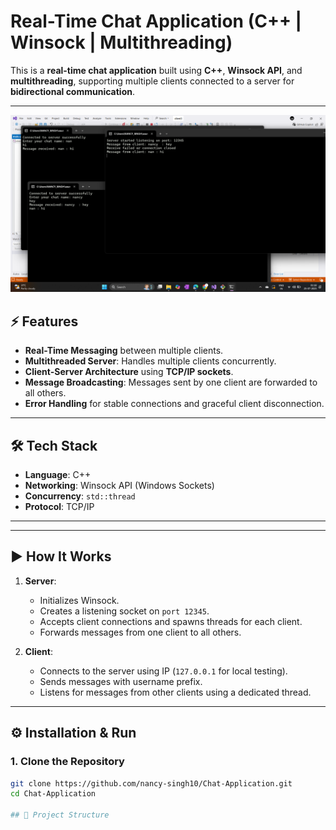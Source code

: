 # Real-Time Chat Application (C++ | Winsock | Multithreading)

This is a **real-time chat application** built using **C++**, **Winsock API**, and **multithreading**, supporting multiple clients connected to a server for **bidirectional communication**.

---
![Project Screenshot](Screenshot%20(3).png)

## ⚡ Features
- **Real-Time Messaging** between multiple clients.
- **Multithreaded Server**: Handles multiple clients concurrently.
- **Client-Server Architecture** using **TCP/IP sockets**.
- **Message Broadcasting**: Messages sent by one client are forwarded to all others.
- **Error Handling** for stable connections and graceful client disconnection.

---

## 🛠️ Tech Stack
- **Language**: C++
- **Networking**: Winsock API (Windows Sockets)
- **Concurrency**: `std::thread`
- **Protocol**: TCP/IP

---



---

## ▶️ How It Works
1. **Server**:
    - Initializes Winsock.
    - Creates a listening socket on `port 12345`.
    - Accepts client connections and spawns threads for each client.
    - Forwards messages from one client to all others.

2. **Client**:
    - Connects to the server using IP (`127.0.0.1` for local testing).
    - Sends messages with username prefix.
    - Listens for messages from other clients using a dedicated thread.

---

## ⚙️ Installation & Run

### **1. Clone the Repository**
```bash
git clone https://github.com/nancy-singh10/Chat-Application.git
cd Chat-Application

## 📂 Project Structure

